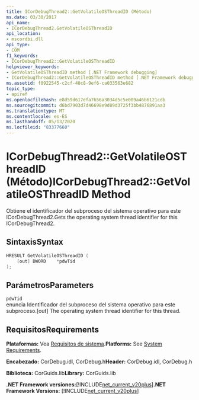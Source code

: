 ```yaml
---
title: ICorDebugThread2::GetVolatileOSThreadID (Método)
ms.date: 03/30/2017
api_name:
- ICorDebugThread2.GetVolatileOSThreadID
api_location:
- mscordbi.dll
api_type:
- COM
f1_keywords:
- ICorDebugThread2::GetVolatileOSThreadID
helpviewer_keywords:
- GetVolatileOSThreadID method [.NET Framework debugging]
- ICorDebugThread2::GetVolatileOSThreadID method [.NET Framework debugging]
ms.assetid: f0922545-c2cf-40c8-9ef6-ca033563e682
topic_type:
- apiref
ms.openlocfilehash: e8d59d617efa7656a3034d5c5e009a46b6121cdb
ms.sourcegitcommit: d6bd7903d7d46698e9d89d3725f3bb4876891aa3
ms.translationtype: MT
ms.contentlocale: es-ES
ms.lasthandoff: 05/13/2020
ms.locfileid: "83377660"
---
```

# <a name="icordebugthread2getvolatileosthreadid-method"></a><span data-ttu-id="61d20-102">ICorDebugThread2::GetVolatileOSThreadID (Método)</span><span class="sxs-lookup"><span data-stu-id="61d20-102">ICorDebugThread2::GetVolatileOSThreadID Method</span></span>
<span data-ttu-id="61d20-103">Obtiene el identificador del subproceso del sistema operativo para este ICorDebugThread2.</span><span class="sxs-lookup"><span data-stu-id="61d20-103">Gets the operating system thread identifier for this ICorDebugThread2.</span></span>  
  
## <a name="syntax"></a><span data-ttu-id="61d20-104">Sintaxis</span><span class="sxs-lookup"><span data-stu-id="61d20-104">Syntax</span></span>  
  
```cpp  
HRESULT GetVolatileOSThreadID (  
    [out] DWORD    *pdwTid  
);  
```  
  
## <a name="parameters"></a><span data-ttu-id="61d20-105">Parámetros</span><span class="sxs-lookup"><span data-stu-id="61d20-105">Parameters</span></span>  
 `pdwTid`  
 <span data-ttu-id="61d20-106">enuncia Identificador del subproceso del sistema operativo para este subproceso.</span><span class="sxs-lookup"><span data-stu-id="61d20-106">[out] The operating system thread identifier for this thread.</span></span>  
  
## <a name="requirements"></a><span data-ttu-id="61d20-107">Requisitos</span><span class="sxs-lookup"><span data-stu-id="61d20-107">Requirements</span></span>  
 <span data-ttu-id="61d20-108">**Plataformas:** Vea [Requisitos de sistema](../../get-started/system-requirements.md).</span><span class="sxs-lookup"><span data-stu-id="61d20-108">**Platforms:** See [System Requirements](../../get-started/system-requirements.md).</span></span>  
  
 <span data-ttu-id="61d20-109">**Encabezado:** CorDebug.idl, CorDebug.h</span><span class="sxs-lookup"><span data-stu-id="61d20-109">**Header:** CorDebug.idl, CorDebug.h</span></span>  
  
 <span data-ttu-id="61d20-110">**Biblioteca:** CorGuids.lib</span><span class="sxs-lookup"><span data-stu-id="61d20-110">**Library:** CorGuids.lib</span></span>  
  
 <span data-ttu-id="61d20-111">**.NET Framework versiones:**[!INCLUDE[net_current_v20plus](../../../../includes/net-current-v20plus-md.md)]</span><span class="sxs-lookup"><span data-stu-id="61d20-111">**.NET Framework Versions:** [!INCLUDE[net_current_v20plus](../../../../includes/net-current-v20plus-md.md)]</span></span>
